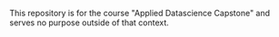 This repository is for the course "Applied Datascience Capstone" and serves no purpose outside of that context. 

